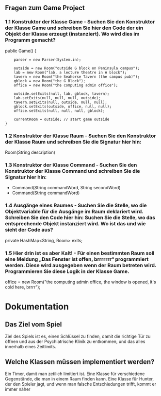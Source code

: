 ## Fragen zum Game Project

### 1.1 Konstruktor der Klasse Game - Suchen Sie den Konstruktor der Klasse Game und schreiben Sie hier den Code der ein Objekt der Klasse erzeugt (instanziert). Wo wird dies im Programm gemacht?


public Game() {

		parser = new Parser(System.in);

		outside = new Room("outside G block on Peninsula campus");
		lab = new Room("lab, a lecture theatre in A block");
		tavern = new Room("the Seahorse Tavern (the campus pub)");
		gblock = new Room("the G Block");
		office = new Room("the computing admin office");

		outside.setExits(null, lab, gblock, tavern);
		lab.setExits(null, null, null, outside);
		tavern.setExits(null, outside, null, null);
		gblock.setExits(outside, office, null, null);
		office.setExits(null, null, null, gblock);

		currentRoom = outside; // start game outside
	}
### 1.2 Konstruktor der Klasse Raum - Suchen Sie den Konstruktor der Klasse Raum und schreiben Sie die Signatur hier hin:
Room(String description)

### 1.3 Konstruktor der Klasse Command - Suchen Sie den Konstruktor der Klasse Command und schreiben Sie die Signatur hier hin:
- Command(String commandWord, String secondWord)
- Command(String commandWord)

### 1.4 Ausgänge eines Raumes - Suchen Sie die Stelle, wo die Objektvariable für die Ausgänge im Raum deklariert wird. Schreiben Sie den Code hier hin: Suchen Sie die Stelle, wo das entsprechende Objekt instanziert wird. Wo ist das und wie sieht der Code aus?
private HashMap<String, Room> exits;

### 1.5 Hier drin ist es aber Kalt! - Für einen bestimmten Raum soll eine Meldung „Das Fenster ist offen, brrrrrrr“ programmiert werden. Diese wird ausgegeben wenn der Raum betreten wird. Programmieren Sie diese Logik in der Klasse Game.

office = new Room("the computing admin office, the window is opened, it's cold here, brrrr");

# Dokumentation

## Das Ziel vom Spiel

Ziel des Spiels ist es, einen Schlüssel zu finden, damit die richtige Tür zu öffnen und aus der Psychiatrische Klinik zu entkommen, und das alles innerhalb eines Zeitlimits.


## Welche Klassen müssen implementiert werden?

Ein Timer, damit man zetilich limitiert ist.
Eine Klasse für verschiedene Gegenstände, die man in einem Raum finden kann.
Eine Klasse für Hunter, der den Spieler jagt, und wenn man falsche Entschiedungen trifft, kommt er immer näher 